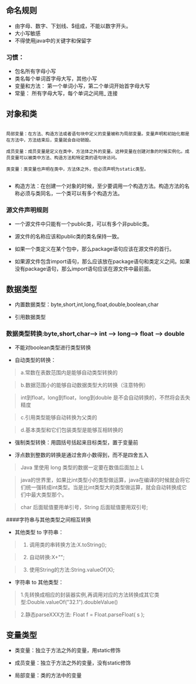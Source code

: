 ## 命名规则

- 由字母、数字、下划线、$组成，不能以数字开头。
- 大小写敏感
- 不得使用java中的关键字和保留字

### 习惯：

- 包名所有字母小写
- 类名每个单词首字母大写，其他小写
- 变量和方法： 第一个单词小写，第二个单词开始首字母大写
- 常量： 所有字母大写，每个单词之间用_ 连接

## 对象和类

``` shell

局部变量：在方法、构造方法或者语句块中定义的变量被称为局部变量。变量声明和初始化都是在方法中，方法结束后，变量就会自动销毁。		

成员变量：成员变量是定义在类中，方法体之外的变量。这种变量在创建对象的时候实例化。成员变量可以被类中方法、构造方法和特定类的语句块访问。

类变量：类变量也声明在类中，方法体之外，但必须声明为static类型。
		
```

- 构造方法：在创建一个对象的时候，至少要调用一个构造方法。构造方法的名称必须与类同名，一个类可以有多个构造方法。


### 源文件声明规则


- 一个源文件中只能有一个public类，可以有多个非public类。

- 源文件的名称应该和public类的类名保持一致。

- 如果一个类定义在某个包中，那么package语句应该在源文件的首行。

- 如果源文件包含import语句，那么应该放在package语句和类定义之间。如果没有package语句，那么import语句应该在源文件中最前面。


## 数据类型

- 内置数据类型：byte,short,int,long,float,double,boolean,char

- 引用数据类型


### 数据类型转换:byte,short,char—> int —> long—> float —> double 

- 不能对boolean类型进行类型转换

- 自动类型的转换：


> a.常数在表数范围内是能够自动类型转换的

> b.数据范围小的能够自动数据类型大的转换（注意特例）

> int到float，long到float，long到double 是不会自动转换的，不然将会丢失精度

> c.引用类型能够自动转换为父类的

> d.基本类型和它们包装类型是能够互相转换的

 - 强制类型转换：用圆括号括起来目标类型，置于变量前

- 浮点数到整数的转换是通过舍弃小数得到，而不是四舍五入

> Java 里使用 long 类型的数据一定要在数值后面加上 L

> java的世界里，如果比int类型小的类型做运算，java在编译的时候就会将它们统一强转成int类型。当是比int类型大的类型做运算，就会自动转换成它们中最大类型那个。

>char 后面赋值要用单引号，String 后面赋值要用双引号;


####字符串与其他类型之间相互转换

- 其他类型 to 字符串：

> 1. 调用类的串转换方法:X.toString();

> 2. 自动转换:X+"";

> 3. 使用String的方法:String.valueOf(X);


- 字符串  to 其他类型：

> 1.先转换成相应的封装器实例,再调用对应的方法转换成其它类型:Double.valueOf("32.1").doubleValue()

> 2.静态parseXXX方法: Float f = Float.parseFloat( s );


## 变量类型

- 类变量：独立于方法之外的变量，用static修饰

- 成员变量：独立于方法之外的变量，没有static修饰

- 局部变量：类的方法中的变量

